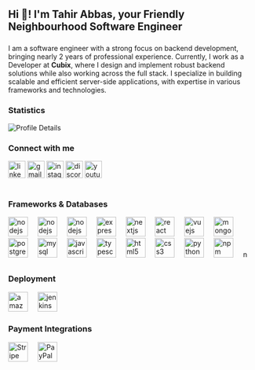 <h2 align="left">
  Hi 👋! I'm Tahir Abbas, your Friendly Neighbourhood Software Engineer 
</h2>

###
<p align="left">
  I am a software engineer with a strong focus on backend development,
  bringing nearly 2 years of professional experience. Currently, I work as a
  Developer at <b>Cubix</b>, where I design and implement robust backend
  solutions while also working across the full stack. I specialize in building
  scalable and efficient server-side applications, with expertise in various
  frameworks and technologies.
</p>

###
<h3 align="left">Statistics
<!-- <a href="https://visitcount.itsvg.in">
  <img src="https://visitcount.itsvg.in/api?id=tahirabbas11&icon=0&color=0" alt="Visitor Count" />
</a> -->
</h3>
<img src="http://github-profile-summary-cards.vercel.app/api/cards/profile-details?username=tahirabbas11&theme=vue" alt="Profile Details" />

<!-- <div align="left">
  <img src="https://github-readme-stats.vercel.app/api?username=tahirabbas11&hide_title=false&hide_rank=false&show_icons=true&include_all_commits=true&count_private=true&disable_animations=false&theme=dracula&locale=en&hide_border=false" height="150" alt="stats graph"  />
  <img src="https://github-readme-stats.vercel.app/api/top-langs?username=tahirabbas11&locale=en&hide_title=false&layout=compact&card_width=320&langs_count=5&theme=dracula&hide_border=false" height="150" alt="languages graph"  />
</div>
 -->

###
<h3 align="left">Connect with me</h3>
<div align="left">
  <a href="https://www.linkedin.com/in/thetahirabbas/">
    <img
      src="https://img.shields.io/static/v1?message=LinkedIn&logo=linkedin&label=&color=0077B5&logoColor=white&labelColor=&style=for-the-badge"
      height="35"
      alt="linkedin logo"
  /></a>
  <a href="mailto:tahir.12868@iqra.edu.pk">
    <img
      src="https://img.shields.io/static/v1?message=Gmail&logo=gmail&label=&color=D14836&logoColor=white&labelColor=&style=for-the-badge"
      height="35"
      alt="gmail logo"
  /></a>
  <a href="https://www.instagram.com/thetahirabbas/">
    <img
      src="https://img.shields.io/static/v1?message=Instagram&logo=instagram&label=&color=E4405F&logoColor=white&labelColor=&style=for-the-badge"
      height="35"
      alt="instagram logo"
  /></a>
  <a href="https://discordapp.com/users/your-discord-user-id">
    <img
      src="https://img.shields.io/static/v1?message=Discord&logo=discord&label=&color=7289DA&logoColor=white&labelColor=&style=for-the-badge"
      height="35"
      alt="discord logo"
  /></a>
  <a href="https://www.youtube.com/channel/UCzg0_wplHSC3FVpB5eBTSZA">
    <img
      src="https://img.shields.io/static/v1?message=Youtube&logo=youtube&label=&color=FF0000&logoColor=white&labelColor=&style=for-the-badge"
      height="35"
      alt="youtube logo"
  /></a>
</div>
<br />

<h3 align="left">Frameworks & Databases</h3>
<div align="left">
  <img
    src="https://skillicons.dev/icons?i=cs&theme=dark&perline=15"
    height="40"
    alt="nodejs logo"
  />
  <img width="12" />
    <img
    src="https://skillicons.dev/icons?i=dotnet&theme=dark&perline=15"
    height="40"
    alt="nodejs logo"
  />
  <img width="12" />
  <img
    src="https://skillicons.dev/icons?i=nodejs"
    height="40"
    alt="nodejs logo"
  />
  <img width="12" />
  <img
    src="https://skillicons.dev/icons?i=express"
    height="40"
    alt="express logo"
  />
  <img width="12" />
  <img
    src="https://skillicons.dev/icons?i=nextjs"
    height="40"
    alt="nextjs logo"
  />
  <img width="12" />
  <img
    src="https://skillicons.dev/icons?i=react"
    height="40"
    alt="react logo"
  />
  <img width="12" />
  <img src="https://skillicons.dev/icons?i=vue" height="40" alt="vuejs logo" />
  <img width="12" />
  <img
    src="https://skillicons.dev/icons?i=mongodb"
    height="40"
    alt="mongodb logo"
  />
  <img width="12" />
  <img
    src="https://skillicons.dev/icons?i=postgres"
    height="40"
    alt="postgresql logo"
  />
  <img width="12" />
  <img
    src="https://skillicons.dev/icons?i=mysql"
    height="40"
    alt="mysql logo"
  />
  <img width="12" />
  <img
    src="https://skillicons.dev/icons?i=js"
    height="40"
    alt="javascript logo"
  />
  <img width="12" />
  <img
    src="https://skillicons.dev/icons?i=ts"
    height="40"
    alt="typescript logo"
  />
  <img width="12" />
  <img src="https://skillicons.dev/icons?i=html" height="40" alt="html5 logo" />
  <img width="12" />
  <img src="https://skillicons.dev/icons?i=css" height="40" alt="css3 logo" />
  <img width="12" />

  <img src="https://skillicons.dev/icons?i=py" height="40" alt="python logo" />
  <img width="12" />
  <img
    src="https://cdn.jsdelivr.net/gh/devicons/devicon/icons/npm/npm-original-wordmark.svg"
    height="40"
    alt="npm logo"
  />
  <img width="12" />
  <img
    src="https://scontent.fkhi21-1.fna.fbcdn.net/v/t39.30808-6/490657544_10229387747891186_4014295396236555309_n.jpg?_nc_cat=111&ccb=1-7&_nc_sid=bd9a62&_nc_eui2=AeGnryoueEWoCbs3fqdlctfFUFmTt8kH9qdQWZO3yQf2p4UfVZ1u3f-dWiF8h33Rn-Kn2Ik_Y8NygZ5JROdixzRt&_nc_ohc=DQJZVRBa0A8Q7kNvwE7Dbp-&_nc_oc=Adm5jBCcKrROyLX8j4ABuwAqycq3RCr2I3A3GULydRr-YBSbV0RvVkSNubQ6fE8JErM&_nc_zt=23&_nc_ht=scontent.fkhi21-1.fna&_nc_gid=d-umg0IGvJRFhau3KvMfLQ&oh=00_AfbxGUkmHurXA4f__gAyzQowOyNkb9O1fwYG-giU3r8Fkw&oe=68C23348"
    height="15"
    alt="npm logo"
    style="padding-bottom: 10px;"
  />
  <img width="12" />
</div>

###

<h3 align="left">Deployment</h3>
<div align="left">
  <img
    src="https://skillicons.dev/icons?i=aws"
    height="40"
    alt="amazonwebservices logo"
  />
  <img width="12" />
  <img
    src="https://skillicons.dev/icons?i=jenkins"
    height="40"
    alt="jenkins logo"
  />
  <img width="12" />
</div>

###

<h3 align="left">Payment Integrations</h3>
<div align="left">
  <img
    src="https://img.shields.io/badge/Stripe-626CD9?style=for-the-badge&logo=Stripe&logoColor=white"
    height="40"
    alt="Stripe logo"
  />
  <img width="12" />
  <img
    src="https://img.shields.io/badge/PayPal-00457C?style=for-the-badge&logo=paypal&logoColor=white"
    height="40"
    alt="PayPal logo"
  />
  <img width="12" />
</div>
